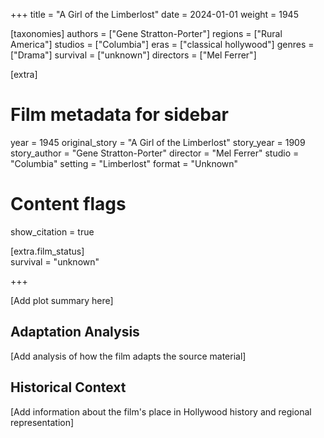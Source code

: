 +++
title = "A Girl of the Limberlost"
date = 2024-01-01
weight = 1945

[taxonomies]
authors = ["Gene Stratton-Porter"]
regions = ["Rural America"]
studios = ["Columbia"]
eras = ["classical hollywood"]
genres = ["Drama"]
survival = ["unknown"]
directors = ["Mel Ferrer"]

[extra]
# Film metadata for sidebar
year = 1945
original_story = "A Girl of the Limberlost"
story_year = 1909
story_author = "Gene Stratton-Porter"
director = "Mel Ferrer"
studio = "Columbia"
setting = "Limberlost"
format = "Unknown"

# Content flags
show_citation = true

[extra.film_status]  
survival = "unknown"


+++


[Add plot summary here]

## Adaptation Analysis

[Add analysis of how the film adapts the source material]

## Historical Context

[Add information about the film's place in Hollywood history and regional representation]
